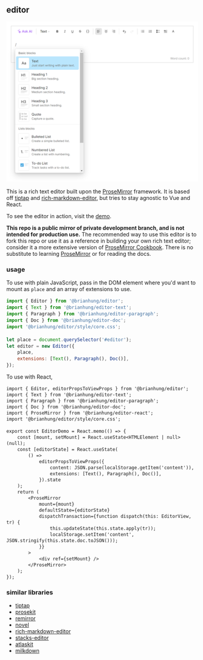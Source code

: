 ## editor

<div align="center">
	<a href="https://editor-brianhung.vercel.app/">
		<img width="632px" src="./demo.png" alt="image of editor demo" title="click to navigate to demo">
	</a>
</div>

This is a rich text editor built upon the [ProseMirror](https://prosemirror.net/) framework.
It is based off [tiptap](https://tiptap.dev/) and [rich-markdown-editor](https://github.com/outline/rich-markdown-editor), but tries to stay agnostic to Vue and React.

To see the editor in action, visit the [demo](https://editor-brianhung.vercel.app/).

**This repo is a public mirror of private development branch, and is not intended for production use.** The recommended way to use this editor is to fork this repo or use it as a reference in building your own rich text editor; consider it a more extensive version of [ProseMirror Cookbook](https://github.com/PierBover/prosemirror-cookbook). There is no substitute to learning [ProseMirror](https://prosemirror.net/docs/ref/) or for reading the docs.

### usage

To use with plain JavaScript, pass in the DOM element where you'd want to mount as `place` and an array of extensions to use.

```js
import { Editor } from '@brianhung/editor';
import { Text } from '@brianhung/editor-text';
import { Paragraph } from '@brianhung/editor-paragraph';
import { Doc } from '@brianhung/editor-doc';
import '@brianhung/editor/style/core.css';

let place = document.querySelector('#editor');
let editor = new Editor({
	place,
	extensions: [Text(), Paragraph(), Doc()],
});
```

To use with React,

```tsx
import { Editor, editorPropsToViewProps } from '@brianhung/editor';
import { Text } from '@brianhung/editor-text';
import { Paragraph } from '@brianhung/editor-paragraph';
import { Doc } from '@brianhung/editor-doc';
import { ProseMirror } from '@brianhung/editor-react';
import '@brianhung/editor/style/core.css';

export const EditorDemo = React.memo(() => {
	const [mount, setMount] = React.useState<HTMLElement | null>(null);
	const [editorState] = React.useState(
		() =>
			editorPropsToViewProps({
				content: JSON.parse(localStorage.getItem('content')),
				extensions: [Text(), Paragraph(), Doc()],
			}).state
	);
	return (
		<ProseMirror
			mount={mount}
			defaultState={editorState}
			dispatchTransaction={function dispatch(this: EditorView, tr) {
				this.updateState(this.state.apply(tr));
				localStorage.setItem('content', JSON.stringify(this.state.doc.toJSON()));
			}}
		>
			<div ref={setMount} />
		</ProseMirror>
	);
});
```

### similar libraries

- [tiptap](https://tiptap.dev/)
- [prosekit](https://github.com/ocavue/prosekit)
- [remirror](https://github.com/remirror/remirror)
- [novel](https://github.com/steven-tey/novel)
- [rich-markdown-editor](https://github.com/outline/outline/tree/main/shared/editor)
- [stacks-editor](https://github.com/StackExchange/Stacks-Editor)
- [atlaskit](https://bitbucket.org/atlassian/atlassian-frontend-mirror/src/master/editor/editor-core/)
- [milkdown](https://github.com/Milkdown/milkdown)


